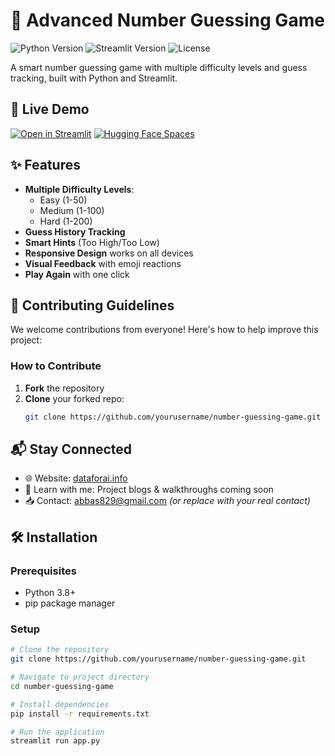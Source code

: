 # 🔢 Advanced Number Guessing Game

![Python Version](https://img.shields.io/badge/python-3.8%2B-blue)
![Streamlit Version](https://img.shields.io/badge/streamlit-1.13.0-FF4B4B)
![License](https://img.shields.io/badge/license-MIT-green)

A smart number guessing game with multiple difficulty levels and guess tracking, built with Python and Streamlit.

## 🚀 Live Demo
[![Open in Streamlit](https://static.streamlit.io/badges/streamlit_badge_black_white.svg)](https://yourusername-number-guessing-game.streamlit.app)
[![Hugging Face Spaces](https://img.shields.io/badge/%F0%9F%A4%97%20Hugging%20Face-Spaces-blue)](https://huggingface.co/spaces/yourusername/number-guessing-game)

## ✨ Features
- **Multiple Difficulty Levels**:
  - Easy (1-50)
  - Medium (1-100)
  - Hard (1-200)
- **Guess History Tracking**
- **Smart Hints** (Too High/Too Low)
- **Responsive Design** works on all devices
- **Visual Feedback** with emoji reactions
- **Play Again** with one click
## 🤝 Contributing Guidelines

We welcome contributions from everyone! Here's how to help improve this project:

### How to Contribute

1. **Fork** the repository
2. **Clone** your forked repo:
   ```bash
   git clone https://github.com/yourusername/number-guessing-game.git

## 📬 Stay Connected

- 🌐 Website: [dataforai.info](https://dataforai.info)
- 🧠 Learn with me: Project blogs & walkthroughs coming soon
- 📥 Contact: abbas829@gmail.com *(or replace with your real contact)*

## 🛠️ Installation

### Prerequisites
- Python 3.8+
- pip package manager

### Setup
```bash
# Clone the repository
git clone https://github.com/yourusername/number-guessing-game.git

# Navigate to project directory
cd number-guessing-game

# Install dependencies
pip install -r requirements.txt

# Run the application
streamlit run app.py

